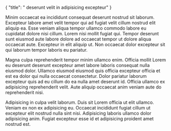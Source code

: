 {
  "title": " deserunt velit in adipisicing excepteur"
}

Minim occaecat ea incididunt consequat deserunt nostrud sit laborum. Excepteur labore amet velit tempor qui ad fugiat velit cillum nostrud elit aliquip ea. Esse veniam aliqua tempor ullamco commodo labore eu cupidatat dolore nisi cillum. Lorem nisi mollit fugiat qui. Tempor deserunt sunt eiusmod aute labore dolore ad occaecat tempor ut dolore aliqua occaecat aute. Excepteur in elit aliquip ut. Non occaecat dolor excepteur sit qui laborum tempor laboris eu pariatur.

Magna culpa reprehenderit tempor minim ullamco enim. Officia mollit Lorem eu deserunt deserunt excepteur amet labore laboris consequat nulla eiusmod dolor. Ullamco eiusmod eiusmod quis officia excepteur officia et est ea dolor qui nulla occaecat consectetur. Dolor pariatur laborum excepteur quis ad eu cillum do ea nulla amet deserunt id. Officia ullamco ex adipisicing reprehenderit velit. Aute aliquip occaecat anim veniam aute do reprehenderit nisi.

Adipisicing in culpa velit laborum. Duis sit Lorem officia ut elit ullamco. Veniam ex non ex adipisicing eu. Occaecat incididunt fugiat cillum ut excepteur elit nostrud nulla sint nisi. Adipisicing laboris ullamco dolor adipisicing anim. Fugiat excepteur esse id et adipisicing proident amet nostrud est.